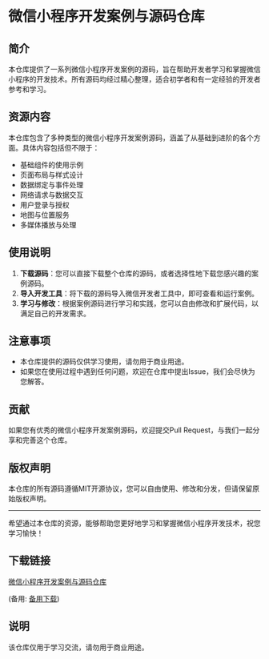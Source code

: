 # 微信小程序开发案例与源码仓库

## 简介

本仓库提供了一系列微信小程序开发案例的源码，旨在帮助开发者学习和掌握微信小程序的开发技术。所有源码均经过精心整理，适合初学者和有一定经验的开发者参考和学习。

## 资源内容

本仓库包含了多种类型的微信小程序开发案例源码，涵盖了从基础到进阶的各个方面。具体内容包括但不限于：

- 基础组件的使用示例
- 页面布局与样式设计
- 数据绑定与事件处理
- 网络请求与数据交互
- 用户登录与授权
- 地图与位置服务
- 多媒体播放与处理

## 使用说明

1. **下载源码**：您可以直接下载整个仓库的源码，或者选择性地下载您感兴趣的案例源码。
2. **导入开发工具**：将下载的源码导入微信开发者工具中，即可查看和运行案例。
3. **学习与修改**：根据案例源码进行学习和实践，您可以自由修改和扩展代码，以满足自己的开发需求。

## 注意事项

- 本仓库提供的源码仅供学习使用，请勿用于商业用途。
- 如果您在使用过程中遇到任何问题，欢迎在仓库中提出Issue，我们会尽快为您解答。

## 贡献

如果您有优秀的微信小程序开发案例源码，欢迎提交Pull Request，与我们一起分享和完善这个仓库。

## 版权声明

本仓库的所有源码遵循MIT开源协议，您可以自由使用、修改和分发，但请保留原始版权声明。

---

希望通过本仓库的资源，能够帮助您更好地学习和掌握微信小程序开发技术，祝您学习愉快！

## 下载链接
[微信小程序开发案例与源码仓库](https://pan.quark.cn/s/dea0a2049bc5) 

(备用: [备用下载](https://pan.baidu.com/s/18YT5uzKJaAFqxxjFohJADA?pwd=1234))

## 说明

该仓库仅用于学习交流，请勿用于商业用途。
